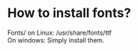 # How to install fonts?

Fonts/ on Linux: /usr/share/fonts/ttf
<br>
On windows: Simply install them.